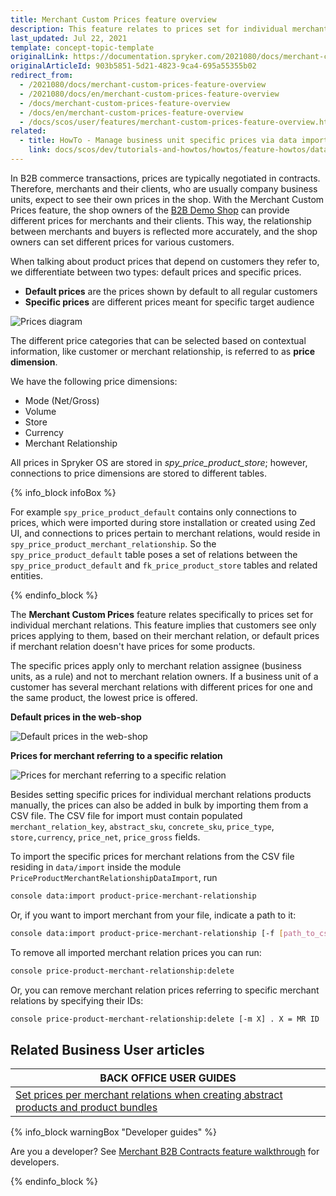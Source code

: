 ```yaml
---
title: Merchant Custom Prices feature overview
description: This feature relates to prices set for individual merchant relations. Customers see only prices applying to them, based on their merchant relation.
last_updated: Jul 22, 2021
template: concept-topic-template
originalLink: https://documentation.spryker.com/2021080/docs/merchant-custom-prices-feature-overview
originalArticleId: 903b5851-5d21-4823-9ca4-695a55355b02
redirect_from:
  - /2021080/docs/merchant-custom-prices-feature-overview
  - /2021080/docs/en/merchant-custom-prices-feature-overview
  - /docs/merchant-custom-prices-feature-overview
  - /docs/en/merchant-custom-prices-feature-overview
  - /docs/scos/user/features/merchant-custom-prices-feature-overview.html
related:
  - title: HowTo - Manage business unit specific prices via data import
    link: docs/scos/dev/tutorials-and-howtos/howtos/feature-howtos/data-imports/how-to-manage-business-unit-specific-prices-via-data-import.html
---
```


In B2B commerce transactions, prices are typically negotiated in contracts. Therefore, merchants and their clients, who are usually company business units, expect to see their own prices in the shop. With the Merchant Custom Prices feature, the shop owners of the [B2B Demo Shop](/docs/scos/user/intro-to-spryker/b2b-suite.html) can provide different prices for merchants and their clients. This way, the relationship between merchants and buyers is reflected more accurately, and the shop owners can set different prices for various customers.


When talking about product prices that depend on customers they refer to, we differentiate between two types: default prices and specific prices.

- **Default prices** are the prices shown by default to all regular customers
- **Specific prices** are different prices meant for specific target audience

![Prices diagram](https://spryker.s3.eu-central-1.amazonaws.com/docs/Features/Price/Prices+per+Merchant+Relations/Prices+per+Merchant+Relation+Feature+Overview/prices_diagram.png)

The different price categories that can be selected based on contextual information, like customer or merchant relationship, is referred to as **price dimension**.

We have the following price dimensions:

- Mode (Net/Gross)
- Volume
- Store
- Currency
- Merchant Relationship

All prices in Spryker OS are stored in *spy_price_product_store*; however, connections to price dimensions are stored to different tables.

{% info_block infoBox %}

For example `spy_price_product_default` contains only connections to prices, which were imported during store installation or created using Zed UI, and connections to prices pertain to merchant relations, would reside in `spy_price_product_merchant_relationship`. So the `spy_price_product_default` table poses a set of relations between the `spy_price_product_default` and `fk_price_product_store` tables and related entities.

{% endinfo_block %}

The **Merchant Custom Prices** feature relates specifically to prices set for individual merchant relations. This feature implies that customers see only prices applying to them, based on their merchant relation, or default prices if merchant relation doesn't have prices for some products.

The specific prices apply only to merchant relation assignee (business units, as a rule) and not to merchant relation owners. If a business unit of a customer has several merchant relations with different prices for one and the same product, the lowest price is offered.


**Default prices in the web-shop**

![Default prices in the web-shop](https://spryker.s3.eu-central-1.amazonaws.com/docs/Features/Price/Prices+per+Merchant+Relations/Prices+per+Merchant+Relation+Feature+Overview/default_prices.png)

**Prices for merchant referring to a specific relation**

![Prices for merchant referring to a specific relation](https://spryker.s3.eu-central-1.amazonaws.com/docs/Features/Price/Prices+per+Merchant+Relations/Prices+per+Merchant+Relation+Feature+Overview/merchant_prices.png)

Besides setting specific prices for individual merchant relations products manually, the prices can also be added in bulk by importing them from a CSV file. The CSV file for import must contain populated `merchant_relation_key`, `abstract_sku`, `concrete_sku`, `price_type`, `store,currency`, `price_net`, `price_gross` fields.

To import the specific prices for merchant relations from the CSV file residing in `data/import` inside the module `PriceProductMerchantRelationshipDataImport`, run

```bash
console data:import product-price-merchant-relationship
```

Or, if you want to import merchant from your file, indicate a path to it:

```bash
console data:import product-price-merchant-relationship [-f [path_to_csv_file]
```

To remove all imported merchant relation prices you can run:

```bash
console price-product-merchant-relationship:delete
```

Or, you can remove merchant relation prices referring to specific merchant relations by specifying their IDs:

```bash
console price-product-merchant-relationship:delete [-m X] . X = MR ID
```

## Related Business User articles

|BACK OFFICE USER GUIDES|
|---|
| [Set prices per merchant relations when creating abstract products and product bundles](/docs/scos/user/back-office-user-guides/catalog/products/manage-abstract-products/creating-abstract-products-and-product-bundles.html)   |

{% info_block warningBox "Developer guides" %}

Are you a developer? See [Merchant B2B Contracts feature walkthrough](/docs/scos/dev/feature-walkthroughs/merchant-b2b-contracts-feature-walkthrpugh.html) for developers.

{% endinfo_block %}
